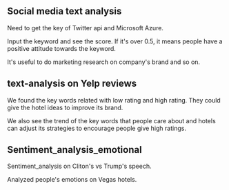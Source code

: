
Social media text analysis
----

Need to get the key of Twitter api and Microsoft Azure.

Input the keyword and see the score. If it's over 0.5, it means people have a positive attitude towards the keyword.

It's useful to do marketing research on company's brand and so on.

text-analysis on Yelp reviews
---- 

We found the key words related with low rating and high rating. They could give the hotel ideas to improve its brand.

We also see the trend of the key words that people care about and hotels can adjust its strategies to encourage people give high ratings.

Sentiment_analysis_emotional
----

Sentiment_analysis on Cliton's vs Trump's speech.

Analyzed people's emotions on Vegas hotels.
